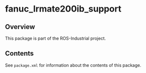 # fanuc_lrmate200ib_support

## Overview

This package is part of the ROS-Industrial project.

## Contents

See `package.xml` for information about the contents of this package.
